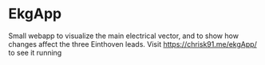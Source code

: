 # EkgApp

Small webapp to visualize the main electrical vector, and to show how changes affect the three Einthoven leads. Visit https://chrisk91.me/ekgApp/ to see it running